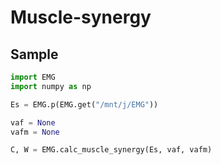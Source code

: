 # Muscle-synergy

## Sample

```py
import EMG
import numpy as np

Es = EMG.p(EMG.get("/mnt/j/EMG"))

vaf = None
vafm = None

C, W = EMG.calc_muscle_synergy(Es, vaf, vafm)
```
